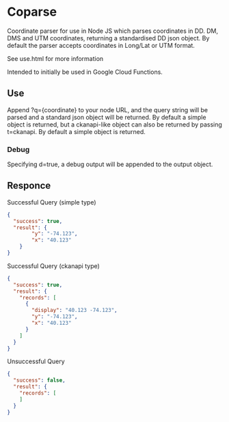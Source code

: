 # Coparse

Coordinate parser for use in Node JS which parses coordinates in DD. DM, DMS and UTM coordinates, returning a standardised DD json object. By default the parser accepts coordinates in Long/Lat or UTM format.

See use.html for more information

Intended to initially be used in Google Cloud Functions.

## Use

Append ?q={coordinate} to your node URL, and the query string will be parsed and a standard json object will be returned. By default a simple object is returned, but a ckanapi-like object can also be returned by passing t=ckanapi. By default a simple object is returned.

### Debug
Specifying d=true, a debug output will be appended to the output object.

## Responce

Successful Query (simple type)

```json
{
  "success": true,
  "result": {
        "y": "-74.123",
        "x": "40.123"
    }
}
```

Successful Query (ckanapi type)

```json
{
  "success": true,
  "result": {
    "records": [
      {
        "display": "40.123 -74.123",
        "y": "-74.123",
        "x": "40.123"
      }
    ]
  }
}
```

Unsuccessful Query

```json
{
  "success": false,
  "result": {
    "records": [
    ]
  }
}
```
